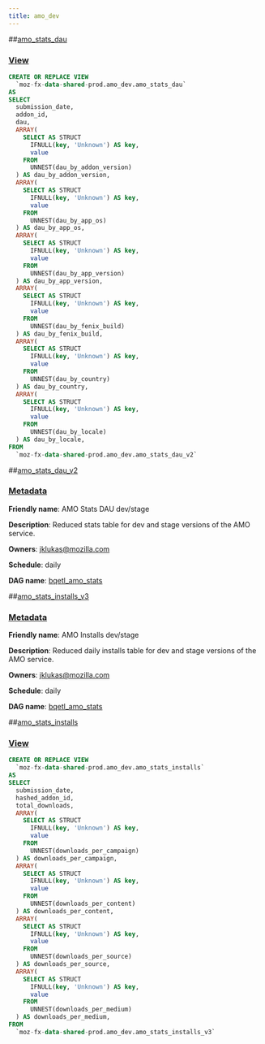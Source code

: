 ```yaml
---
title: amo_dev
---
```


##[amo_stats_dau](https://github.com/mozilla/bigquery-etl/blob/master/sql/moz-fx-data-shared-prod/amo_dev/amo_stats_dau)
### [View](https://github.com/mozilla/bigquery-etl/blob/master/sql/moz-fx-data-shared-prod/amo_dev/amo_stats_dau/view.sql)

~~~~sql
CREATE OR REPLACE VIEW
  `moz-fx-data-shared-prod.amo_dev.amo_stats_dau`
AS
SELECT
  submission_date,
  addon_id,
  dau,
  ARRAY(
    SELECT AS STRUCT
      IFNULL(key, 'Unknown') AS key,
      value
    FROM
      UNNEST(dau_by_addon_version)
  ) AS dau_by_addon_version,
  ARRAY(
    SELECT AS STRUCT
      IFNULL(key, 'Unknown') AS key,
      value
    FROM
      UNNEST(dau_by_app_os)
  ) AS dau_by_app_os,
  ARRAY(
    SELECT AS STRUCT
      IFNULL(key, 'Unknown') AS key,
      value
    FROM
      UNNEST(dau_by_app_version)
  ) AS dau_by_app_version,
  ARRAY(
    SELECT AS STRUCT
      IFNULL(key, 'Unknown') AS key,
      value
    FROM
      UNNEST(dau_by_fenix_build)
  ) AS dau_by_fenix_build,
  ARRAY(
    SELECT AS STRUCT
      IFNULL(key, 'Unknown') AS key,
      value
    FROM
      UNNEST(dau_by_country)
  ) AS dau_by_country,
  ARRAY(
    SELECT AS STRUCT
      IFNULL(key, 'Unknown') AS key,
      value
    FROM
      UNNEST(dau_by_locale)
  ) AS dau_by_locale,
FROM
  `moz-fx-data-shared-prod.amo_dev.amo_stats_dau_v2`
~~~~
##[amo_stats_dau_v2](https://github.com/mozilla/bigquery-etl/blob/master/sql/moz-fx-data-shared-prod/amo_dev/amo_stats_dau_v2)
### [Metadata](https://github.com/mozilla/bigquery-etl/blob/master/sql/moz-fx-data-shared-prod/amo_dev/amo_stats_dau_v2/metadata.yaml)

**Friendly name**: AMO Stats DAU dev/stage

**Description**: Reduced stats table for dev and stage versions of the AMO service.

**Owners**: [jklukas@mozilla.com](mailto:jklukas@mozilla.com)

**Schedule**: daily

**DAG name**: [bqetl_amo_stats](https://github.com/mozilla/bigquery-etl/blob/master/dags/bqetl_amo_stats.py)

##[amo_stats_installs_v3](https://github.com/mozilla/bigquery-etl/blob/master/sql/moz-fx-data-shared-prod/amo_dev/amo_stats_installs_v3)
### [Metadata](https://github.com/mozilla/bigquery-etl/blob/master/sql/moz-fx-data-shared-prod/amo_dev/amo_stats_installs_v3/metadata.yaml)

**Friendly name**: AMO Installs dev/stage

**Description**: Reduced daily installs table for dev and stage versions of the AMO service.


**Owners**: [jklukas@mozilla.com](mailto:jklukas@mozilla.com)

**Schedule**: daily

**DAG name**: [bqetl_amo_stats](https://github.com/mozilla/bigquery-etl/blob/master/dags/bqetl_amo_stats.py)

##[amo_stats_installs](https://github.com/mozilla/bigquery-etl/blob/master/sql/moz-fx-data-shared-prod/amo_dev/amo_stats_installs)
### [View](https://github.com/mozilla/bigquery-etl/blob/master/sql/moz-fx-data-shared-prod/amo_dev/amo_stats_installs/view.sql)

~~~~sql
CREATE OR REPLACE VIEW
  `moz-fx-data-shared-prod.amo_dev.amo_stats_installs`
AS
SELECT
  submission_date,
  hashed_addon_id,
  total_downloads,
  ARRAY(
    SELECT AS STRUCT
      IFNULL(key, 'Unknown') AS key,
      value
    FROM
      UNNEST(downloads_per_campaign)
  ) AS downloads_per_campaign,
  ARRAY(
    SELECT AS STRUCT
      IFNULL(key, 'Unknown') AS key,
      value
    FROM
      UNNEST(downloads_per_content)
  ) AS downloads_per_content,
  ARRAY(
    SELECT AS STRUCT
      IFNULL(key, 'Unknown') AS key,
      value
    FROM
      UNNEST(downloads_per_source)
  ) AS downloads_per_source,
  ARRAY(
    SELECT AS STRUCT
      IFNULL(key, 'Unknown') AS key,
      value
    FROM
      UNNEST(downloads_per_medium)
  ) AS downloads_per_medium,
FROM
  `moz-fx-data-shared-prod.amo_dev.amo_stats_installs_v3`
~~~~
